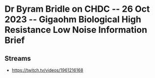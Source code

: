 # Dr Byram Bridle on CHDC -- 26 Oct 2023 -- Gigaohm Biological High Resistance Low Noise Information Brief

## Streams
- https://twitch.tv/videos/1961216168

